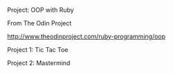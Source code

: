 Project: OOP with Ruby

From The Odin Project

http://www.theodinproject.com/ruby-programming/oop

Project 1: Tic Tac Toe

Project 2: Mastermind